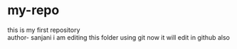 # my-repo
this is my first repository
<br>
author- sanjani
i am editing this folder using git
now it will edit in github also
